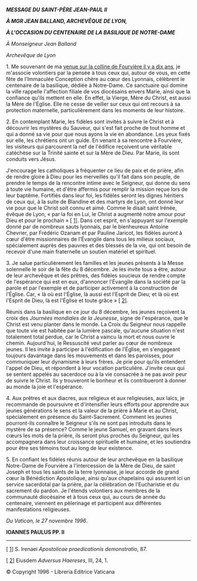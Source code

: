 ***MESSAGE DU SAINT-PÈRE JEAN-PAUL II***

***À MGR JEAN BALLAND, ARCHEVÊQUE DE LYON,***

***À L'OCCASION DU CENTENAIRE DE LA BASILIQUE DE NOTRE-DAME***

*À Monseigneur Jean Balland*

*Archevêque de Lyon*

1\. Me souvenant de ma [venue sur la colline de Fourvière il y a dix ans](/content/john-paul-ii/fr/travels/sub_index1986/trav_francia.html), je m'associe volontiers par la pensée à tous ceux qui, autour de vous, en cette fête de l'Immaculée Conception chère au cœur des Lyonnais, célèbrent le centenaire de la basilique, dédiée à Notre-Dame. Ce sanctuaire qui domine la ville rappelle l'affection filiale de vos diocésains envers Marie, ainsi que la confiance qu'ils mettent en elle. En effet, la Vierge, Mère du Christ, est aussi la Mère de l'Église. Elle ne cesse de veiller sur ceux qui ont recours à sa protection maternelle, particulièrement dans les moments de leur histoire.

2\. En contemplant Marie, les fidèles sont invités à suivre le Christ et à découvrir les mystères du Sauveur, qui s'est fait proche de tout homme et qui a donné sa vie pour que nous ayons la vie en abondance. Les yeux fixés sur elle, les chrétiens ont un guide. En venant à sa rencontre à Fourvière, les visiteurs qui parcourent la nef de l'édifice reçoivent une véritable catéchèse sur la Trinité sainte et sur la Mère de Dieu. Par Marie, ils sont conduits vers Jésus.

J'encourage les catholiques à fréquenter ce lieu de paix et de prière, afin de rendre gloire à Dieu pour les merveilles qu'il fait dans son peuple, de prendre le temps de la rencontre intime avec le Seigneur, qui donne du sens à toute vie humaine, et d'être affermis pour remplir la mission reçue lors de leur baptême. Fortifiés dans leur foi, les fidèles seront les dignes héritiers de ceux qui, à la suite de Blandine et des martyrs de Lyon, ont donné leur vie pour que le Christ soit connu et aimé. Comme le disait saint Irénée, évêque de Lyon, « par la foi en Lui, le Christ a augmenté notre amour pour Dieu et pour le prochain » \[ [1](#_ftn1 "")\]. Dans cet esprit, en s'appuyant sur l'exemple donné par de nombreux sauts lyonnais, par le bienheureux Antoine Chevrier, par Frédéric Ozanam et par Pauline Jaricot, les fidèles auront à cœur d'être missionnaires de l'Évangile dans tous les milieux sociaux, spécialement auprès des pauvres et des blessés de la vie, qui ont besoin de recevoir d'une main fraternelle un soutien matériel et spirituel.

3\. Je salue particulièrement les familles et les jeunes présents à la Messe solennelle le soir de la fête du 8 décembre. Je les invite tous a être, autour de leur archevêque et des prêtres, des fidèles soucieux de rendre compte de l'espérance qui est en eux, d'annoncer l'Évangile dans la société par la parole et par l'exemple et de participer activement à la construction de l'Église. Car, « là où est l'Église, là aussi est l'Esprit de Dieu; et là où est l'Esprit de Dieu, là est l'Église et toute grâce » \[ [2](#_ftn2 "")\].

Réunis dans la basilique en ce jour du 8 décembre, les jeunes reçoivent la croix des *Journées mondiales de la Jeunesse*, signe de l'espérance, que le Christ est venu planter dans le monde. La Croix du Seigneur nous rappelle que toute vie est habitée par la lumière pascale, qu'aucune situation n'est totalement total perdue, car le Christ a vaincu la mort et nous ouvre le chemin. Aujourd'hui, le Ressuscité veut parler au cœur de nombreux jeunes. Il les invite à participer à l'édification de l'Église, en s'engageant toujours davantage dans les mouvements et dans les paroisses, pour communiquer leur dynamisme à leurs frères. Je prie pour qu'ils entendent l'appel de Dieu, et répondent à leur vocation particulière. J'invite ceux qui se sentent appelés au sacerdoce ou à la vie consacrée à ne pas avoir peur de suivre le Christ. Ils y trouveront le bonheur et ils contribueront à donner au monde la joie et l'espérance.

4\. Aux prêtres et aux diacres, aux religieux et aux religieuses, aux laïcs, je recommande de poursuivre et d'intensifier leurs efforts pour apprendre aux jeunes générations le sens et la valeur de la prière à Marie et au Christ, spécialement en présence du Saint-Sacrement. Comment les jeunes pourront-ils connaître le Seigneur s'ils ne sont pas introduits dans le mystère de sa présence? Comme le jeune Samuel, en gravant dans leurs cœurs les mots de la prière, ils seront plus proches du Seigneur, qui les accompagnera dans leur croissance spirituelle et humaine, et les soutiendra pour être ses témoins tout au long de leur existence.

5\. En confiant les fidèles réunis autour de leur archevêque en la basilique Notre-Dame de Fourvière a l'intercession de la Mère de Dieu, de saint Joseph et tous les saints de la terre lyonnaise, je leur accorde de grand cœur la Bénédiction Apostolique, ainsi qu'aux chapelains qui assurent ici un service sacerdotal par la prière, par la célébration de l'Eucharistie et du sacrement du pardon. Je l'étends volontiers aux membres de la communauté diocésaine et à tous ceux qui, au cours de année du centenaire, viennent en pèlerinage et participent aux différentes manifestations religieuses.

*Du Vatican, le 27 novembre 1996*.

**IOANNES PAULUS PP. II**

* * *

\[ [1](#_ftnref1 "")\] S. Irenaei *Apostolicae praedicationis demonstratio*, 87.

\[ [2](#_ftnref2 "")\] Eiusdem *Adversus Haereses*, III, 24, 1.

© Copyright 1996 - Libreria Editrice Vaticana